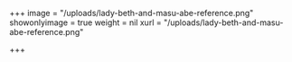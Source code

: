 +++
image = "/uploads/lady-beth-and-masu-abe-reference.png"
showonlyimage = true
weight = nil
xurl = "/uploads/lady-beth-and-masu-abe-reference.png"

+++
